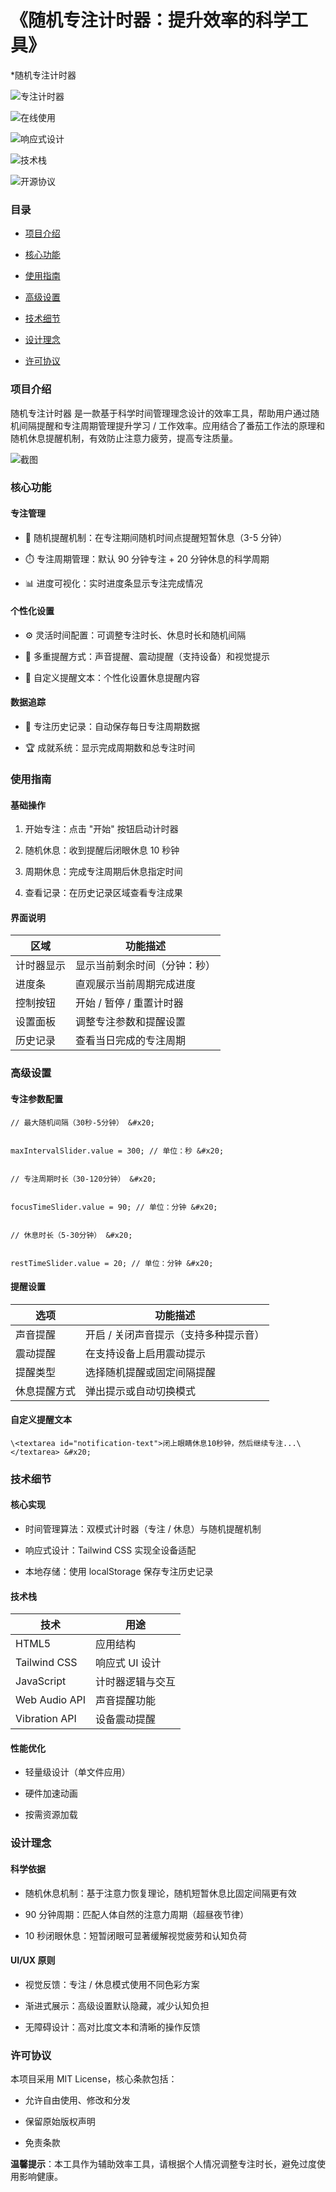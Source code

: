 # 《随机专注计时器：提升效率的科学工具》

\*随机专注计时器




![专注计时器](https://cdn-icons-png.flaticon.com/512/3330/3330312.png)



![在线使用](https://img.shields.io/badge/🕒%20在线使用-随机专注计时器-536af5?color=536af5)



![响应式设计](https://img.shields.io/badge/📱%20响应式设计-移动设备友好-2ba97a?color=2ba97a)



![技术栈](https://img.shields.io/badge/技术栈-HTML5/CSS3/JavaScript-blue)



![开源协议](https://img.shields.io/badge/开源协议-MIT-green)

### 目录&#xA;



*   [项目介绍](#项目介绍)

*   [核心功能](#核心功能)

*   [使用指南](#使用指南)

*   [高级设置](#高级设置)

*   [技术细节](#技术细节)

*   [设计理念](#设计理念)

*   [许可协议](#许可协议)

### 项目介绍&#xA;

随机专注计时器 是一款基于科学时间管理理念设计的效率工具，帮助用户通过随机间隔提醒和专注周期管理提升学习 / 工作效率。应用结合了番茄工作法的原理和随机休息提醒机制，有效防止注意力疲劳，提高专注质量。




![截图](screenshot.png)

### 核心功能&#xA;

#### 专注管理&#xA;



*   🎯 随机提醒机制：在专注期间随机时间点提醒短暂休息（3-5 分钟）


*   ⏱️ 专注周期管理：默认 90 分钟专注 + 20 分钟休息的科学周期


*   📊 进度可视化：实时进度条显示专注完成情况


#### 个性化设置&#xA;



*   ⚙️ 灵活时间配置：可调整专注时长、休息时长和随机间隔


*   🔔 多重提醒方式：声音提醒、震动提醒（支持设备）和视觉提示


*   📝 自定义提醒文本：个性化设置休息提醒内容


#### 数据追踪&#xA;



*   📅 专注历史记录：自动保存每日专注周期数据


*   🏆 成就系统：显示完成周期数和总专注时间


### 使用指南&#xA;

#### 基础操作&#xA;



1.  开始专注：点击 "开始" 按钮启动计时器


2.  随机休息：收到提醒后闭眼休息 10 秒钟


3.  周期休息：完成专注周期后休息指定时间


4.  查看记录：在历史记录区域查看专注成果


#### 界面说明&#xA;



| 区域&#xA;    | 功能描述&#xA;            |
| ---------- | -------------------- |
| 计时器显示&#xA; | 显示当前剩余时间（分钟：秒）&#xA;  |
| 进度条&#xA;   | 直观展示当前周期完成进度&#xA;    |
| 控制按钮&#xA;  | 开始 / 暂停 / 重置计时器&#xA; |
| 设置面板&#xA;  | 调整专注参数和提醒设置&#xA;     |
| 历史记录&#xA;  | 查看当日完成的专注周期&#xA;     |

### 高级设置&#xA;

#### 专注参数配置&#xA;



```
// 最大随机间隔（30秒-5分钟） &#x20;


maxIntervalSlider.value = 300; // 单位：秒 &#x20;


// 专注周期时长（30-120分钟） &#x20;


focusTimeSlider.value = 90; // 单位：分钟 &#x20;


// 休息时长（5-30分钟） &#x20;


restTimeSlider.value = 20; // 单位：分钟 &#x20;
```

#### 提醒设置&#xA;



| 选项&#xA;     | 功能描述&#xA;                 |
| ----------- | ------------------------- |
| 声音提醒&#xA;   | 开启 / 关闭声音提示（支持多种提示音）&#xA; |
| 震动提醒&#xA;   | 在支持设备上启用震动提示&#xA;         |
| 提醒类型&#xA;   | 选择随机提醒或固定间隔提醒&#xA;        |
| 休息提醒方式&#xA; | 弹出提示或自动切换模式&#xA;          |

#### 自定义提醒文本&#xA;



```
\<textarea id="notification-text">闭上眼睛休息10秒钟，然后继续专注...\</textarea> &#x20;
```

### 技术细节&#xA;

#### 核心实现&#xA;



*   时间管理算法：双模式计时器（专注 / 休息）与随机提醒机制


*   响应式设计：Tailwind CSS 实现全设备适配


*   本地存储：使用 localStorage 保存专注历史记录


#### 技术栈&#xA;



| 技术&#xA;            | 用途&#xA;        |
| ------------------ | -------------- |
| HTML5&#xA;         | 应用结构&#xA;      |
| Tailwind CSS&#xA;  | 响应式 UI 设计&#xA; |
| JavaScript&#xA;    | 计时器逻辑与交互&#xA;  |
| Web Audio API&#xA; | 声音提醒功能&#xA;    |
| Vibration API&#xA; | 设备震动提醒&#xA;    |

#### 性能优化&#xA;



*   轻量级设计（单文件应用）


*   硬件加速动画


*   按需资源加载


### 设计理念&#xA;

#### 科学依据&#xA;



*   随机休息机制：基于注意力恢复理论，随机短暂休息比固定间隔更有效


*   90 分钟周期：匹配人体自然的注意力周期（超昼夜节律）


*   10 秒闭眼休息：短暂闭眼可显著缓解视觉疲劳和认知负荷


#### UI/UX 原则&#xA;



*   视觉反馈：专注 / 休息模式使用不同色彩方案


*   渐进式展示：高级设置默认隐藏，减少认知负担


*   无障碍设计：高对比度文本和清晰的操作反馈


### 许可协议&#xA;

本项目采用 MIT License，核心条款包括：




*   允许自由使用、修改和分发


*   保留原始版权声明


*   免责条款


**温馨提示**：本工具作为辅助效率工具，请根据个人情况调整专注时长，避免过度使用影响健康。